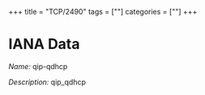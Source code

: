 +++
title = "TCP/2490"
tags = [""]
categories = [""]
+++

# IANA Data

_Name:_ qip-qdhcp

_Description:_ qip_qdhcp

